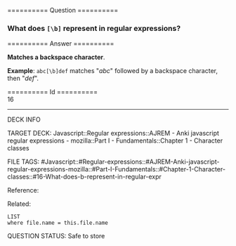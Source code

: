 ========== Question ==========  

### What does `[\b]` represent in regular expressions?  

========== Answer ==========  

**Matches a backspace character**.

**Example**: `abc[\b]def` matches "_abc_" followed by a backspace character, then "_def_".

========== Id ==========  
16

---

DECK INFO

TARGET DECK: Javascript::Regular expressions::AJREM - Anki javascript regular expressions - mozilla::Part I - Fundamentals::Chapter 1 - Character classes

FILE TAGS: #Javascript::#Regular-expressions::#AJREM-Anki-javascript-regular-expressions-mozilla::#Part-I-Fundamentals::#Chapter-1-Character-classes::#16-What-does-b-represent-in-regular-expr

Reference:

Related:

```dataview
LIST
where file.name = this.file.name
```


QUESTION STATUS: Safe to store
